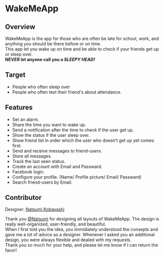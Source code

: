 # WakeMeApp
## Overview
WakeMeApp is the app for those who are often be late for school, work, and anything you should be there before or on time.  
This app let you wake up on time and be able to check if your friends get up or sleep over.  
**NEVER let anyone call you a _SLEEPY HEAD!_**

## Target
- People who often sleep over
- People who often text their friend's about attendance.

## Features
- Set an alarm.
- Share the time you want to wake up.
- Send a notification after the time to check if the user get up.
- Show the status if the user sleep over.
- Show friend list in order which the user who doesn't get up yet comes first.
- Send and receive messages to friend-users.
- Store all messages.
- Track the last seen status.
- Create an account with Email and Passward.
- Facebook login.
- Configure your profile. (Name/ Profile picture/ Email/ Passward)
- Search friend-users by Email.

## Contributor
Designer: [Natsumi Kobayashi](https://github.com/coooopeeeer)

Thank you [@Natsumi](https://github.com/coooopeeeer) for designing all layouts of WakeMeApp. The design is really well-organized, user-friendly, and beautiful.  
When I first told you the idea, you immidiately understood the consepts and gave me a lot of advice as a designer. Whenever I asked you an additional design, you were always flexible and dealed with my requests.  
Thank you so much for your help, and please let me know if I can return the favor!
